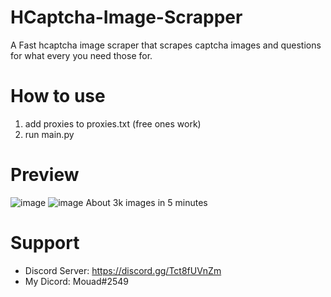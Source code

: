 # HCaptcha-Image-Scrapper
A Fast hcaptcha image scraper that scrapes captcha images and questions for what every you need those for.

# How to use
1. add proxies to proxies.txt (free ones work)
2. run main.py

# Preview
![image](https://cdn.discordapp.com/attachments/1091353103342784695/1091373711002714172/image.png)
![image](https://user-images.githubusercontent.com/102869034/226767151-1d36c74e-8c15-4362-9814-e245efd02a8b.png)
About 3k images in 5 minutes

# Support 
- Discord Server: https://discord.gg/Tct8fUVnZm
- My Dicord: Mouad#2549
